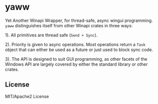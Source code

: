 # yaww

Yet Another Winapi Wrapper, for thread-safe, async wingui programming. `yaww` distinguishes itself from other Winapi crates
in three ways:

1). All primitives are thread safe (`Send + Sync`). 

2). Priority is given to async operations. Most operations return a `Task` object that can either be used as a future or just
    used to block sync code.
    
3). The API is designed to suit GUI programming, as other facets of the Windows API are largely covered by either the
    standard library or other crates.
    
## License

MIT/Apache2 License
